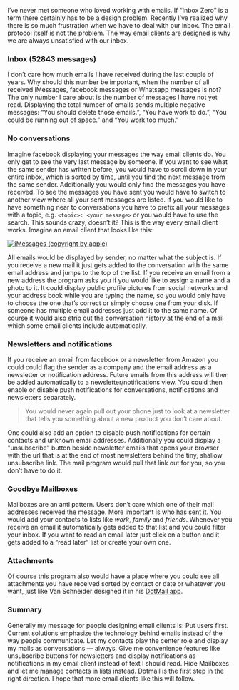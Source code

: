 I’ve never met someone who loved working with emails. If “Inbox Zero” is a term there certainly has to be a design problem. Recently I’ve realized why there is so much frustration when we have to deal with our inbox. The email protocol itself is not the problem. The way email clients are designed is why we are always unsatisfied with our inbox.

### Inbox (52843 messages)

I don’t care how much emails I have received during the last couple of years. Why should this number be important, when the number of all received iMessages, facebook messages or Whatsapp messages is not? The only number I care about is the number of messages I have not yet read. Displaying the total number of emails sends multiple negative messages: “You should delete those emails.”, “You have work to do.”, “You could be running out of space.” and “You work too much.”

### No conversations

Imagine facebook displaying your messages the way email clients do. You only get to see the very last message by someone. If you want to see what the same sender has written before, you would have to scroll down in your entire inbox, which is sorted by time, until you find the next message from the same sender. Additionally you would only find the messages you have received. To see the messages you have sent you would have to switch to another view where all your sent messages are listed. If you would like to have something near to conversations you have to prefix all your messages with a  topic, e.g. `<topic>: <your message>` or you would have to use the search. This sounds crazy, doesn’t it? This is the way every email client works. Imagine an email client that looks like this:

<a href="http://maximilianhoffmann.com/images/iMessages.png" class="image-inline"><img src="http://maximilianhoffmann.com/images/iMessages.png" title="iMessages (copyright by apple)"></a>

All emails would be displayed by sender, no matter what the subject is. If you receive a new mail it just gets added to the conversation with the same email address and jumps to the top of the list. If you receive an email from a new address the program asks you if you would like to assign a name and a photo to it. It could display public profile pictures from social networks and your address book while you are typing the name, so you would only have to choose the one that’s correct or simply choose one from your disk. If someone has multiple email addresses just add it to the same name. Of course it would also strip out the conversation history at the end of a mail which some email clients include automatically.

### Newsletters and notifications

If you receive an email from facebook or a newsletter from Amazon you could could flag the sender as a company and the email address as a newsletter or notification address. Future emails from this address will then be added automatically to a newsletter/notifications view. You could then enable or disable push notifications for conversations, notifications and newsletters separately.

> You would never again pull out your phone just to look at a newsletter that tells you something about a new product you don’t care about.

One could also add an option to disable push notifications for certain contacts and unknown email addresses. Additionally you could display a "unsubscribe" button beside newsletter emails that opens your browser with the url that is at the end of most newsletters behind the tiny, shallow unsubscribe link. The mail program would pull that link out for you, so you don’t have to do it.

### Goodbye Mailboxes

Mailboxes are an anti pattern. Users don’t care which one of their mail addresses received the message. More important is who has sent it. You would add your contacts to lists like _work_, _family_ and _friends_. Whenever you receive an email it automatically gets added to that list and you could filter your inbox. If you want to read an email later just click on a button and it gets added to a “read later” list or create your own one.

### Attachments

Of course this program also would have a place where you could see all attachments you have received sorted by contact or date or whatever you want, just like Van Schneider designed it in his [DotMail app](http://dotmailapp.com/).

### Summary

Generally my message for people designing email clients is: Put users first. Current solutions emphasize the technology behind emails instead of the way people communicate. Let my contacts play the center role and display my mails as conversations — always. Give me convenience features like unsubscribe buttons for newsletters and display notifications as notifications in my email client instead of text I should read. Hide Mailboxes and let me manage contacts in lists instead. Dotmail is the first step in the right direction. I hope that more email clients like this will follow.

